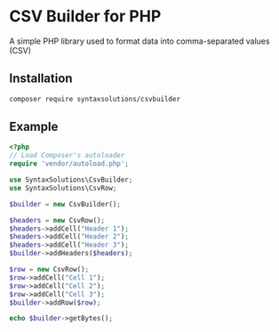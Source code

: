 # CSV Builder for PHP
A simple PHP library used to format data into comma-separated values (CSV)

## Installation

```sh
composer require syntaxsolutions/csvbuilder
```

## Example

```php
<?php
// Load Composer's autoloader
require 'vendor/autoload.php';

use SyntaxSolutions\CsvBuilder;
use SyntaxSolutions\CsvRow;

$builder = new CsvBuilder();

$headers = new CsvRow();
$headers->addCell("Header 1");
$headers->addCell("Header 2");
$headers->addCell("Header 3");
$builder->addHeaders($headers);

$row = new CsvRow();
$row->addCell("Cell 1");
$row->addCell("Cell 2");
$row->addCell("Cell 3");
$builder->addRow($row);

echo $builder->getBytes();
```
